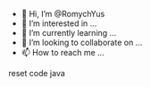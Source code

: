 - 👋 Hi, I’m @RomychYus
- 👀 I’m interested in ...
- 🌱 I’m currently learning ...
- 💞️ I’m looking to collaborate on ...
- 📫 How to reach me ...

<!---
RomychYus/RomychYus is a ✨ special ✨ repository because its `README.md` (this file) appears on your GitHub profile.
You can click the Preview link to take a look at your changes.
--->
reset 
code
java
